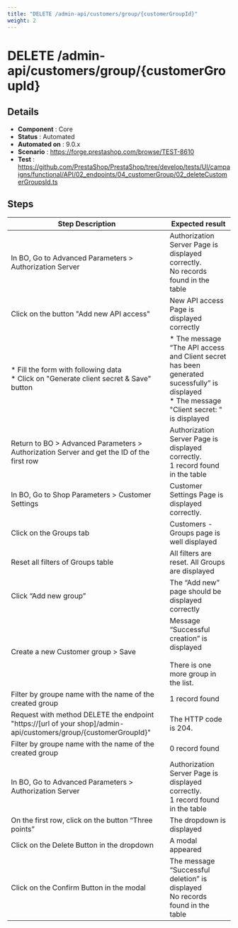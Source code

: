 ```yaml
---
title: "DELETE /admin-api/customers/group/{customerGroupId}"
weight: 2
---
```


# DELETE /admin-api/customers/group/{customerGroupId}
## Details
* **Component** : Core
* **Status** : Automated
* **Automated on** : 9.0.x
* **Scenario** : https://forge.prestashop.com/browse/TEST-8610
* **Test** : https://github.com/PrestaShop/PrestaShop/tree/develop/tests/UI/campaigns/functional/API/02_endpoints/04_customerGroup/02_deleteCustomerGroupsId.ts

## Steps
| Step Description | Expected result |
| ----- | ----- |
| In BO, Go to Advanced Parameters > Authorization Server | Authorization Server Page is displayed correctly.<br>No records found in the table |
| Click on the button "Add new API access" | New API access Page is displayed correctly |
| * Fill the form with following data<br> * Click on "Generate client secret & Save" button | * The message “The API access and Client secret has been generated sucessfully” is displayed<br> * The message "Client secret: " is displayed |
| Return to BO > Advanced Parameters > Authorization Server and get the ID of the first row | Authorization Server Page is displayed correctly.<br>1 record found in the table |
| In BO, Go to Shop Parameters > Customer Settings | Customer Settings Page is displayed correctly. |
| Click on the Groups tab | Customers - Groups page is well displayed |
| Reset all filters of Groups table | All filters are reset. All Groups are displayed |
| Click “Add new group” | The “Add new” page should be displayed correctly |
| Create a new Customer group > Save | Message “Successful creation” is displayed<br><br>There is one more group in the list. |
| Filter by groupe name with the name of the created group | 1 record found |
| Request with method DELETE the endpoint "https://[url of your shop]/admin-api/customers/group/\{customerGroupId}" | The HTTP code is 204. |
| Filter by groupe name with the name of the created group | 0 record found |
| In BO, Go to Advanced Parameters > Authorization Server | Authorization Server Page is displayed correctly.<br>1 record found in the table |
| On the first row, click on the button “Three points” | The dropdown is displayed |
| Click on the Delete Button in the dropdown | A modal appeared |
| Click on the Confirm Button in the modal | The message “Successful deletion” is displayed<br>No records found in the table |
